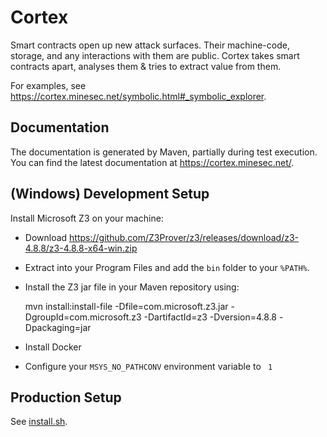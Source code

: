 # Cortex

Smart contracts open up new attack surfaces. Their machine-code, storage, and any interactions with them are public. Cortex takes smart contracts apart, analyses them & tries to extract value from them.

For examples, see https://cortex.minesec.net/symbolic.html#_symbolic_explorer.

## Documentation

The documentation is generated by Maven, partially during test execution.
You can find the latest documentation at https://cortex.minesec.net/.

## (Windows) Development Setup

Install Microsoft Z3 on your machine:
- Download https://github.com/Z3Prover/z3/releases/download/z3-4.8.8/z3-4.8.8-x64-win.zip
- Extract into your Program Files and add the `bin` folder to your `%PATH%`.
- Install the Z3 jar file in your Maven repository using:

    
    mvn install:install-file -Dfile=com.microsoft.z3.jar -DgroupId=com.microsoft.z3 -DartifactId=z3 -Dversion=4.8.8 -Dpackaging=jar

- Install Docker
- Configure your `MSYS_NO_PATHCONV` environment variable to ` 1`

## Production Setup

See [install.sh](./install.sh).
